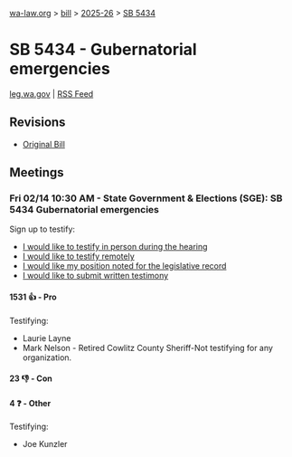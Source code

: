 [wa-law.org](/) > [bill](/bill/) > [2025-26](/bill/2025-26/) > [SB 5434](/bill/2025-26/sb/5434/)

# SB 5434 - Gubernatorial emergencies
[leg.wa.gov](https://app.leg.wa.gov/billsummary?BillNumber=5434&Year=2025&Initiative=false) | [RSS Feed](./rss.xml)

## Revisions
* [Original Bill](1/)

## Meetings
### Fri 02/14 10:30 AM - State Government & Elections (SGE): SB 5434 Gubernatorial emergencies
Sign up to testify:
* [I would like to testify in person during the hearing](https://app.leg.wa.gov/csi/Testifier/Add?chamber=House&mId=32742&aId=163164&caId=25726&tId=1)
* [I would like to testify remotely](https://app.leg.wa.gov/csi/Testifier/Add?chamber=House&mId=32742&aId=163164&caId=25726&tId=2)
* [I would like my position noted for the legislative record](https://app.leg.wa.gov/csi/Testifier/Add?chamber=House&mId=32742&aId=163164&caId=25726&tId=3)
* [I would like to submit written testimony](https://app.leg.wa.gov/csi/Testifier/Add?chamber=House&mId=32742&aId=163164&caId=25726&tId=4)

#### 1531 👍 - Pro
Testifying:
* Laurie Layne
* Mark Nelson - Retired Cowlitz County Sheriff-Not testifying for any organization.

#### 23 👎 - Con

#### 4 ❓ - Other
Testifying:
* Joe Kunzler
